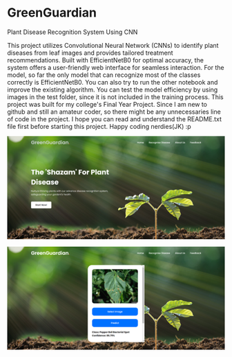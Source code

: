 # GreenGuardian
Plant Disease Recognition System Using CNN

This project utilizes Convolutional Neural Network (CNNs) to identify plant diseases from leaf images and provides tailored treatment recommendations. Built with EfficientNetB0 for optimal accuracy, the system offers a user-friendly web interface for seamless interaction. For the model, so far the only model that can recognize most of the classes correctly is EfficientNetB0. You can also try to run the other notebook and improve the existing algorithm. You can test the model efficiency by using images in the test folder, since it is not included in the training process. This project was built for my college's Final Year Project. Since I am new to github and still an amateur coder, so there might be any unnecessaries line of code in the project. I hope you can read and understand the README.txt file first before starting this project. Happy coding nerdies(JK) :p

![Alt Text](https://github.com/Amyr23-cmd/GreenGuardian/blob/01859c8e789f1286e037e7c74c9187490bd6fd13/Plant%20Disease%20Recognition%20System/GreenGuardian/SystemImg/index.png)

![Alt Text](https://github.com/Amyr23-cmd/GreenGuardian/blob/5b12d57cfaefe8ee4a3552b3797e2d14b72a73d1/Plant%20Disease%20Recognition%20System/GreenGuardian/SystemImg/greenguardian.png)





    
